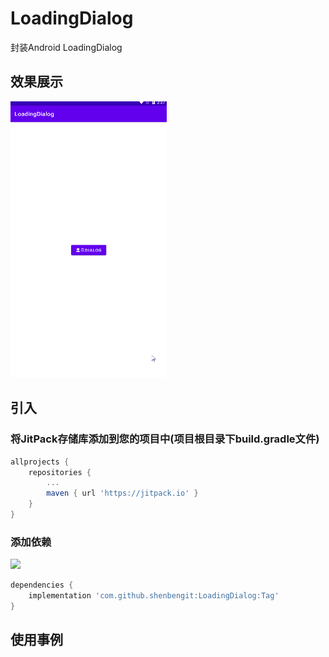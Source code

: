 # LoadingDialog
封装Android LoadingDialog

## 效果展示
<img src="https://github.com/shenbengit/LoadingDialog/blob/master/screenshots/LoadingDialog.gif" alt="动图演示效果" width="250px">

## 引入

### 将JitPack存储库添加到您的项目中(项目根目录下build.gradle文件)
```gradle
allprojects {
    repositories {
        ...
        maven { url 'https://jitpack.io' }
    }
}
```
### 添加依赖
[![](https://jitpack.io/v/shenbengit/LoadingDialog.svg)](https://jitpack.io/#shenbengit/LoadingDialog)
```gradle
dependencies {
    implementation 'com.github.shenbengit:LoadingDialog:Tag'
}
```

## 使用事例

```kotlin

```

